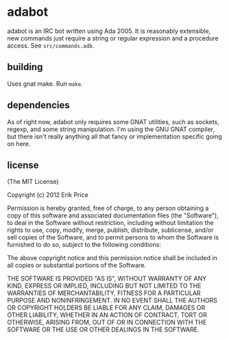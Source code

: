 # adabot

adabot is an IRC bot written using Ada 2005. It is reasonably
extensible, new commands just require a string or regular expression
and a procedure access. See `src/commands.adb`.

## building

Uses gnat make. Run `make`.

## dependencies

As of right now, adabot only requires some GNAT utilities, such as
sockets, regexp, and some string manipulation. I'm using the GNU GNAT
compiler, but there isn't really anything all that fancy or
implementation specific going on here.

## license
(The MIT License)

Copyright (c) 2012 Erik Price

Permission is hereby granted, free of charge, to any person obtaining
a copy of this software and associated documentation files (the
"Software"), to deal in the Software without restriction, including
without limitation the rights to use, copy, modify, merge, publish,
distribute, sublicense, and/or sell copies of the Software, and to
permit persons to whom the Software is furnished to do so, subject to
the following conditions:

The above copyright notice and this permission notice shall be
included in all copies or substantial portions of the Software.

THE SOFTWARE IS PROVIDED "AS IS", WITHOUT WARRANTY OF ANY KIND,
EXPRESS OR IMPLIED, INCLUDING BUT NOT LIMITED TO THE WARRANTIES OF
MERCHANTABILITY, FITNESS FOR A PARTICULAR PURPOSE AND
NONINFRINGEMENT. IN NO EVENT SHALL THE AUTHORS OR COPYRIGHT HOLDERS BE
LIABLE FOR ANY CLAIM, DAMAGES OR OTHER LIABILITY, WHETHER IN AN ACTION
OF CONTRACT, TORT OR OTHERWISE, ARISING FROM, OUT OF OR IN CONNECTION
WITH THE SOFTWARE OR THE USE OR OTHER DEALINGS IN THE SOFTWARE.

